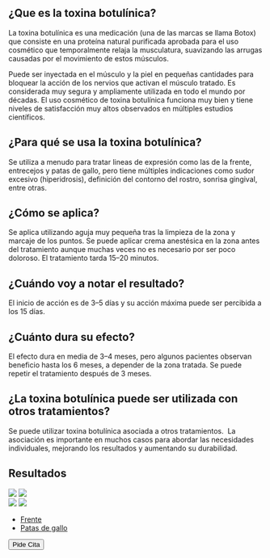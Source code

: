 ## ¿Que es la toxina botulínica?

La toxina botulínica es una medicación (una de las marcas se llama Botox) que
consiste en una proteína natural purificada aprobada para el uso cosmético que
temporalmente relaja la musculatura, suavizando las arrugas causadas por el
movimiento de estos músculos. 

Puede ser inyectada en el músculo y la piel en pequeñas cantidades para bloquear
la acción de los nervios que activan el músculo tratado. Es considerada muy
segura y ampliamente utilizada en todo el mundo por décadas. El uso cosmético de
toxina botulínica funciona muy bien y tiene niveles de satisfacción muy altos
observados en múltiples estudios científicos.

## ¿Para qué se usa la toxina botulínica?

Se utiliza a menudo para tratar lineas de expresión como las de la frente,
entrecejos y patas de gallo, pero tiene múltiples indicaciones como sudor
excesivo (hiperidrosis), definición del contorno del rostro, sonrisa gingival,
entre otras.

## ¿Cómo se aplica?

Se aplica utilizando aguja muy pequeña tras la limpieza de la zona y marcaje de
los puntos. Se puede aplicar crema anestésica en la zona antes del tratamiento
aunque muchas veces no es necesario por ser poco doloroso. El tratamiento tarda
15–20 minutos.

## ¿Cuándo voy a notar el resultado?

El inicio de acción es de 3–5 días y su acción máxima puede ser percibida a los
15 días.

## ¿Cuánto dura su efecto?

El efecto dura en media de 3–4 meses, pero algunos pacientes observan beneficio
hasta los 6 meses, a depender de la zona tratada. Se puede repetir el
tratamiento después de 3 meses.

## ¿La toxina botulínica puede ser utilizada con otros tratamientos?

Se puede utilizar toxina botulínica asociada a otros tratamientos.  La
asociación es importante en muchos casos para abordar las necesidades
individuales, mejorando los resultados y aumentando su durabilidad.


## Resultados

<div class="botox-results">
  <div class="tab-content">
    <div class="tab-pane active" id="forehead" role="tabpanel">
      <div class="cocoen">
        <img src="/images/l-antes.jpg" class="img-fluid">
        <img src="/images/l-depois.jpg" class="img-fluid">
      </div>
    </div>
    <div class="tab-pane active" id="crowfeet" role="tabpanel">
      <div class="cocoen">
        <img src="/images/v-antes.jpg" class="img-fluid">
        <img src="/images/v-depois.jpg" class="img-fluid">
      </div>
    </div>
  </div>
  <ul class="nav nav-pills mt-3" role="tablist">
    <li class="nav-item">
      <a class="nav-link active" id="forehead" data-toggle="pill" href="#forehead" role="tab" aria-controls="home" aria-selected="true">Frente</a>
    </li>
    <li class="nav-item">
      <a class="nav-link" id="crowfeet" data-toggle="pill" href="#crowfeet" role="tab" aria-controls="profile" aria-selected="false">Patas de gallo</a>
    </li>
  </ul>
</div>

<div class="cta text-center">
  <button
    onclick="$crisp.push(['do', 'chat:open'])"
    class="btn btn-primary btn-lg rounded-pill btn-cta">
      Pide Cita
    </button>
</div>

<script type="text/javascript">
CRISP_RUNTIME_CONFIG = {
  locale : "es",
  visible: false
  };
  window.$crisp=[];window.CRISP_WEBSITE_ID="788f14f2-0ae9-4f99-8aac-f5b36f512d24";(function(){d=document;s=d.createElement("script");s.src="https://client.crisp.chat/l.js";s.async=1;d.getElementsByTagName("head")[0].appendChild(s);})();</script>
